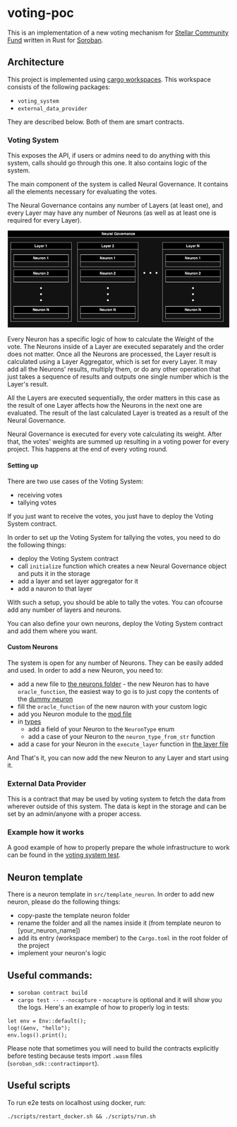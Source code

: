 # voting-poc

This is an implementation of a new voting mechanism for [Stellar Community Fund](https://medium.com/r/?url=https%3A%2F%2Fcommunityfund.stellar.org%2F) written in Rust for [Soroban](https://medium.com/r/?url=https%3A%2F%2Fsoroban.stellar.org%2F).

## Architecture

This project is implemented using [cargo workspaces](https://doc.rust-lang.org/book/ch14-03-cargo-workspaces.html).
This workspace consists of the following packages:
- `voting_system`
- `external_data_provider`

They are described below. Both of them are smart contracts.

### Voting System

This exposes the API, if users or admins need to do anything with this system, calls should go through this one. It also contains logic of the system.

The main component of the system is called Neural Governance. It contains all the elements necessary for evaluating the votes.

The Neural Governance contains any number of Layers (at least one), and every Layer may have any number of Neurons (as well as at least one is required for every Layer).

![architecture](image.png)

Every Neuron has a specific logic of how to calculate the Weight of the vote. The Neurons inside of a Layer are executed separately and the order does not matter. Once all the Neurons are processed, the Layer result is calculated using a Layer Aggregator, which is set for every Layer. It may add all the Neurons' results, multiply them, or do any other operation that just takes a sequence of results and outputs one single number which is the Layer's result.

All the Layers are executed sequentially, the order matters in this case as the result of one Layer affects how the Neurons in the next one are evaluated. The result of the last calculated Layer is treated as a result of the Neural Governance.

Neural Governance is executed for every vote calculating its weight. After that, the votes' weights are summed up resulting in a voting power for every project. This happens at the end of every voting round.

#### Setting up

There are two use cases of the Voting System:
- receiving votes
- tallying votes

If you just want to receive the votes, you just have to deploy the Voting System contract.

In order to set up the Voting System for tallying the votes, you need to do the following things:
- deploy the Voting System contract
- call `initialize` function which creates a new Neural Governance object and puts it in the storage
- add a layer and set layer aggregator for it
- add a nauron to that layer

With such a setup, you should be able to tally the votes. You can ofcourse add any number of layers and neurons.

You can also define your own neurons, deploy the Voting System contract and add them where you want.

#### Custom Neurons

The system is open for any number of Neurons. They can be easily added and used. In order to add a new Neuron, you need to:
- add a new file to [the neurons folder](./src/voting_system/src/neurons/) - the new Neuron has to have `oracle_function`, the easiest way to go is to just copy the contents of the [dummy neuron](./src/voting_system/src/neurons/dummy_neuron.rs)
- fill the `oracle_function` of the new nauron with your custom logic
- add you Neuron module to the [mod file](./src/voting_system/src/neurons/mod.rs)
- in [types](./src/voting_system/src/types.rs)
  - add a field of your Neuron to the `NeuronType` enum
  - add a case of your Neuron to the `neuron_type_from_str` function
- add a case for your Neuron in the `execute_layer` function in [the layer file](./src/voting_system/src/layer.rs)

And That's it, you can now add the new Neuron to any Layer and start using it.

### External Data Provider

This is a contract that may be used by voting system to fetch the data from wherever outside of this system. The data is kept in the storage and can be set by an admin/anyone with a proper access.

### Example how it works

A good example of how to properly prepare the whole infrastructure to work can be found in the [voting system test](./src/voting_system/src/voting_system_test.rs).

## Neuron template

There is a neuron template in `src/template_neuron`. In order to add new neuron, please do the following things:
- copy-paste the template neuron folder
- rename the folder and all the names inside it (from template neuron to [your_neuron_name])
- add its entry (workspace member) to the `Cargo.toml` in the root folder of the project
- implement your neuron's logic

## Useful commands:
- `soroban contract build`
- `cargo test -- --nocapture` - `nocapture` is optional and it will show you the logs. Here's an example of how to properly log in tests:
```
let env = Env::default();
log!(&env, "hello");
env.logs().print();
```

Please note that sometimes you will need to build the contracts explicitly before testing because tests import `.wasm` files (`soroban_sdk::contractimport`).

## Useful scripts

To run e2e tests on localhost using docker, run:
```
./scripts/restart_docker.sh && ./scripts/run.sh
```
